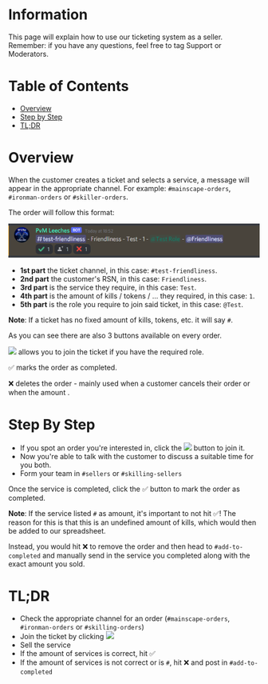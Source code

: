 # Information
This page will explain how to use our ticketing system as a seller. Remember: if you have any questions, feel free to tag Support or Moderators.

# Table of Contents
- [Overview](#overview)
- [Step by Step](#Step-By-Step)
- [TL;DR](#TL;DR)


# Overview
When the customer creates a ticket and selects a service, a message will appear in the appropriate channel. For example: `#mainscape-orders`, `#ironman-orders` or `#skiller-orders`.

The order will follow this format:


![Discord_DjhgngTbln](uploads/ab6cd618bd4283da789edc85f6685d67/Discord_DjhgngTbln.png)

- **1st part** the ticket channel, in this case: `#test-friendliness`.
- **2nd part** the customer's RSN, in this case: `Friendliness`.
- **3rd part** is the service they require, in this case: `Test`.
- **4th part** is the amount of kills / tokens / ... they required, in this case: `1`.
- **5th part** is the role you require to join said ticket, in this case: `@Test`.

__Note__: If a ticket has no fixed amount of kills, tokens, etc. it will say `#`.


As you can see there are also 3 buttons available on every order.

<img src="https://friendli.dev/friendliness/pvm-leeches-strategies/-/wikis/uploads/9b71b54283bfc224504cfcfa180fc60a/inv.webp" width="30px"> allows you to join the ticket if you have the required role.

✅ marks the order as completed.

❌ deletes the order - mainly used when a customer cancels their order or when the amount .



# Step By Step
- If you spot an order you're interested in, click the 
<img src="https://friendli.dev/friendliness/pvm-leeches-strategies/-/wikis/uploads/9b71b54283bfc224504cfcfa180fc60a/inv.webp" width="30px"> button to join it.
- Now you're able to talk with the customer to discuss a suitable time for you both.
- Form your team in `#sellers` or `#skilling-sellers`

Once the service is completed, click the ✅ button to mark the order as completed.

__Note__: If the service listed `#` as amount, it's important to not hit ✅! The reason for this is that this is an undefined amount of kills, which would then be added to our spreadsheet.

Instead, you would hit ❌ to remove the order and then head to `#add-to-completed` and manually send in the service you completed along with the exact amount you sold.


# TL;DR
- Check the appropriate channel for an order (`#mainscape-orders`, `#ironman-orders` or `#skilling-orders`)
- Join the ticket by clicking <img src="https://friendli.dev/friendliness/pvm-leeches-strategies/-/wikis/uploads/9b71b54283bfc224504cfcfa180fc60a/inv.webp" width="30px">
- Sell the service
- If the amount of services is correct, hit ✅
- If the amount of services is not correct or is `#`, hit ❌ and post in `#add-to-completed`


